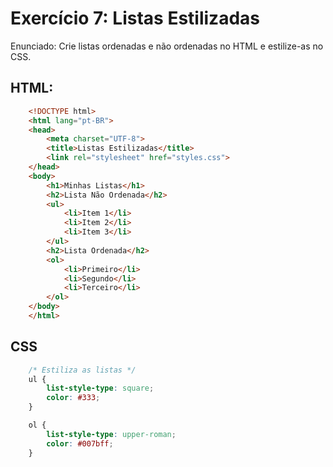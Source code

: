 # Exercício 7: Listas Estilizadas

Enunciado: Crie listas ordenadas e não ordenadas no HTML e estilize-as no CSS.

## HTML:
``` html
    <!DOCTYPE html>
    <html lang="pt-BR">
    <head>
        <meta charset="UTF-8">
        <title>Listas Estilizadas</title>
        <link rel="stylesheet" href="styles.css">
    </head>
    <body>
        <h1>Minhas Listas</h1>
        <h2>Lista Não Ordenada</h2>
        <ul>
            <li>Item 1</li>
            <li>Item 2</li>
            <li>Item 3</li>
        </ul>
        <h2>Lista Ordenada</h2>
        <ol>
            <li>Primeiro</li>
            <li>Segundo</li>
            <li>Terceiro</li>
        </ol>
    </body>
    </html>   

```

## CSS
``` css
    /* Estiliza as listas */
    ul {
        list-style-type: square;
        color: #333;
    }

    ol {
        list-style-type: upper-roman;
        color: #007bff;
    }

```